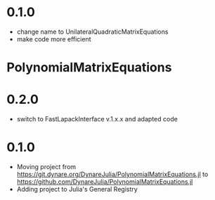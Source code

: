 0.1.0
=====

- change name to UnilateralQuadraticMatrixEquations
- make code more efficient


PolynomialMatrixEquations
=========================

0.2.0
=====

- switch to FastLapackInterface v.1.x.x and adapted code

0.1.0
======

- Moving project from https://git.dynare.org/DynareJulia/PolynomialMatrixEquations.jl to https://github.com/DynareJulia/PolynomialMatrixEquations.jl
- Adding project to Julia's General Registry

